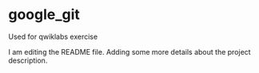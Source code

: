 # google_git
Used for qwiklabs exercise

I am editing the README file. Adding some more details about the project description.
